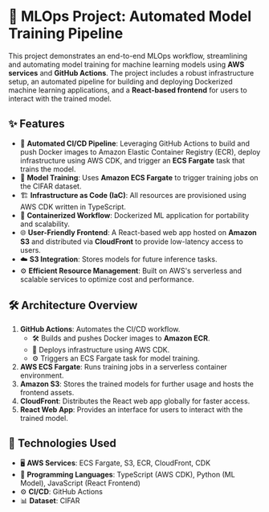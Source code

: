 # 🚀 MLOps Project: Automated Model Training Pipeline

This project demonstrates an end-to-end MLOps workflow, streamlining and automating model training for machine learning models using **AWS services** and **GitHub Actions**. The project includes a robust infrastructure setup, an automated pipeline for building and deploying Dockerized machine learning applications, and a **React-based frontend** for users to interact with the trained model.

## ✨ Features

- 🔄 **Automated CI/CD Pipeline**: Leveraging GitHub Actions to build and push Docker images to Amazon Elastic Container Registry (ECR), deploy infrastructure using AWS CDK, and trigger an **ECS Fargate** task that trains the model.
- 🧠 **Model Training**: Uses **Amazon ECS Fargate** to trigger training jobs on the CIFAR dataset.
- 🏗️ **Infrastructure as Code (IaC)**: All resources are provisioned using AWS CDK written in TypeScript.
- 🐳 **Containerized Workflow**: Dockerized ML application for portability and scalability.
- 🌐 **User-Friendly Frontend**: A React-based web app hosted on **Amazon S3** and distributed via **CloudFront** to provide low-latency access to users.
- ☁️ **S3 Integration**: Stores models for future inference tasks.
- ⚙️ **Efficient Resource Management**: Built on AWS's serverless and scalable services to optimize cost and performance.

## 🛠️ Architecture Overview

1. **GitHub Actions**: Automates the CI/CD workflow.
   - 🛠️ Builds and pushes Docker images to **Amazon ECR**.
   - 🚀 Deploys infrastructure using AWS CDK.
   - ⚙️ Triggers an ECS Fargate task for model training.
2. **AWS ECS Fargate**: Runs training jobs in a serverless container environment.
3. **Amazon S3**: Stores the trained models for further usage and hosts the frontend assets.
4. **CloudFront**: Distributes the React web app globally for faster access.
5. **React Web App**: Provides an interface for users to interact with the trained model.

## 🧰 Technologies Used

- 🖥️ **AWS Services**: ECS Fargate, S3, ECR, CloudFront, CDK
- 📝 **Programming Languages**: TypeScript (AWS CDK), Python (ML Model), JavaScript (React Frontend)
- ⚙️ **CI/CD**: GitHub Actions
- 📊 **Dataset**: CIFAR

